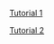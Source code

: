 [Tutorial 1](https://github.com/leobarone/Neci_twitter/blob/master/tutorial.Rmd)

[Tutorial 2](https://github.com/leobarone/Neci_twitter/blob/master/tutorial2.Rmd)
